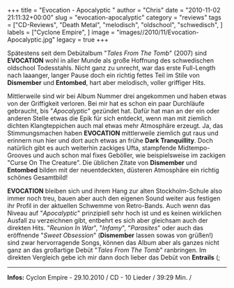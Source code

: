+++
title = "Evocation - Apocalyptic "
author = "Chris"
date = "2010-11-02 21:11:32+00:00"
slug = "evocation-apocalyptic"
category = "reviews"
tags = ["CD-Reviews", "Death Metal", "melodisch", "oldschool", "schwedisch", ]
labels = ["Cyclone Empire", ]
image = "images//2010/11/Evocation-Apocalyptic.jpg"
legacy = true
+++

Spätestens seit dem Debütalbum "_Tales From The Tomb_" (2007) sind **EVOCATION** wohl in aller Munde als große Hoffnung des schwedischen oldschool Todesstahls. Nicht ganz zu unrecht, war das erste Full-Length nach laaanger, langer Pause doch ein richtig fettes Teil im Stile von **Dismember** und **Entombed**, hart aber melodisch, voller griffiger Hits.

Mittlerweile sind wir bei Album Nummer drei angekommen und haben etwas von der Griffigkeit verloren. Bei mir hat es schon ein paar Durchläufe gebraucht, bis "_Apocalyptic_" gezündet hat. Dafür hat man an der ein oder anderen Stelle etwas die Epik für sich entdeckt, wenn man mit ziemlich dichten Klangteppichen auch mal etwas mehr Atmosphäre erzeugt. Ja, das Stimmungsmachen haben **EVOCATION** mittlerweile ziemlich gut raus und erinnern nun hier und dort auch etwas an frühe **Dark Tranquillity**.
Doch natürlich gibt es auch weiterhin zackiges Ufta, stampfende Midtempo-Grooves und auch schon mal fixes Geböller, wie beispielsweise im zackigen "Curse On The Creature". Die üblichen Zitate von **Dismember** und **Entombed** bilden mit der neuentdeckten, düsteren Atmosphäre ein richtig schönes Gesamtbild!

**EVOCATION** bleiben sich und ihrem Hang zur alten Stockholm-Schule also immer noch treu, bauen aber auch den eigenen Sound weiter aus festigen ihr Profil in der aktuellen Schwemme von Retro-Bands. Auch wenn das Niveau auf "_Apocalyptic_" prinzipiell sehr hoch ist und es keinen wirklichen Ausfall zu verzeichnen gibt, entbehrt es sich aber gleichsam auch der direkten Hits. "_Reunion In War_", "_Infamy_", "_Parasites_" oder auch das eröffnende "_Sweet Obsession_" (**Dismember** lassen sowas von grüßen!) sind zwar hervorragende Songs, können das Album aber als ganzes nicht ganz an das großartige Debüt "_Tales From The Tomb_" ranbringen. Im direkten Vergleich gebe ich mir dann doch lieber das Debüt von **Entrails** (;





---
**Infos:**
Cyclon Empire - 29.10.2010 / 
CD - 10 Lieder / 39:29 Min. / 
